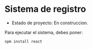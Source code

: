 <h1> Sistema de registro </h1>

- Estado de proyecto: En construccion.

Para ejecutar el sistema, debes poner:

```npm install react```
